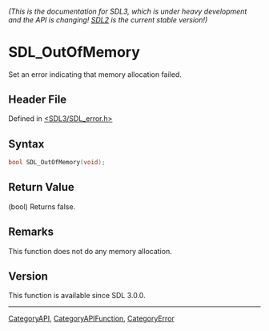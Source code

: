 ###### (This is the documentation for SDL3, which is under heavy development and the API is changing! [SDL2](https://wiki.libsdl.org/SDL2/) is the current stable version!)
# SDL_OutOfMemory

Set an error indicating that memory allocation failed.

## Header File

Defined in [<SDL3/SDL_error.h>](https://github.com/libsdl-org/SDL/blob/main/include/SDL3/SDL_error.h)

## Syntax

```c
bool SDL_OutOfMemory(void);
```

## Return Value

(bool) Returns false.

## Remarks

This function does not do any memory allocation.

## Version

This function is available since SDL 3.0.0.

----
[CategoryAPI](CategoryAPI), [CategoryAPIFunction](CategoryAPIFunction), [CategoryError](CategoryError)

